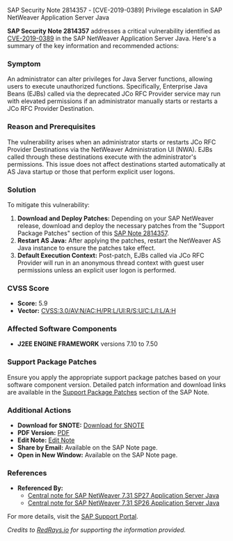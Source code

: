 SAP Security Note 2814357 - [CVE-2019-0389] Privilege escalation in SAP NetWeaver Application Server Java

**SAP Security Note 2814357** addresses a critical vulnerability identified as [CVE-2019-0389](https://cve.mitre.org/cgi-bin/cvename.cgi?name=CVE-2019-0389) in the SAP NetWeaver Application Server Java. Here's a summary of the key information and recommended actions:

### **Symptom**
An administrator can alter privileges for Java Server functions, allowing users to execute unauthorized functions. Specifically, Enterprise Java Beans (EJBs) called via the deprecated JCo RFC Provider service may run with elevated permissions if an administrator manually starts or restarts a JCo RFC Provider Destination.

### **Reason and Prerequisites**
The vulnerability arises when an administrator starts or restarts JCo RFC Provider Destinations via the NetWeaver Administration UI (NWA). EJBs called through these destinations execute with the administrator's permissions. This issue does not affect destinations started automatically at AS Java startup or those that perform explicit user logons.

### **Solution**
To mitigate this vulnerability:
1. **Download and Deploy Patches:** Depending on your SAP NetWeaver release, download and deploy the necessary patches from the "Support Package Patches" section of this [SAP Note 2814357](https://me.sap.com/notes/2814357).
2. **Restart AS Java:** After applying the patches, restart the NetWeaver AS Java instance to ensure the patches take effect.
3. **Default Execution Context:** Post-patch, EJBs called via JCo RFC Provider will run in an anonymous thread context with guest user permissions unless an explicit user logon is performed.

### **CVSS Score**
- **Score:** 5.9
- **Vector:** [CVSS:3.0/AV:N/AC:H/PR:L/UI:R/S:U/C:L/I:L/A:H](https://nvd.nist.gov/vuln-metrics/cvss/v3-calculator/7d2ba9e8-8b7c-4c2b-9d6a-cb5e1c5f1c14)

### **Affected Software Components**
- **J2EE ENGINE FRAMEWORK** versions 7.10 to 7.50

### **Support Package Patches**
Ensure you apply the appropriate support package patches based on your software component version. Detailed patch information and download links are available in the [Support Package Patches](https://me.sap.com/notes/2814357#SupportPackagePatch) section of the SAP Note.

### **Additional Actions**
- **Download for SNOTE:** [Download for SNOTE](https://notesdownloads.sap.com/note/0040000002022462019)
- **PDF Version:** [PDF](https://me.sap.com/sap/support/sfm/notes/print/0002814357?language=en-US&token=980FC4AE0C1DB6506DDE07A1D4BA48F3)
- **Edit Note:** [Edit Note](https://me.sap.com/sap/support/notes/edit/0002814357)
- **Share by Email:** Available on the SAP Note page.
- **Open in New Window:** Available on the SAP Note page.

### **References**
- **Referenced By:** 
  - [Central note for SAP NetWeaver 7.31 SP27 Application Server Java](https://me.sap.com/notes/2924750)
  - [Central note for SAP NetWeaver 7.31 SP26 Application Server Java](https://me.sap.com/notes/2842655)

For more details, visit the [SAP Support Portal](https://me.sap.com/notes/2814357).

*Credits to [RedRays.io](https://redrays.io) for supporting the information provided.*